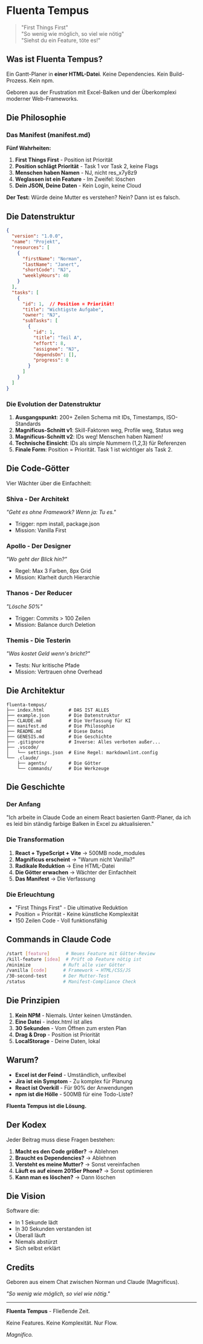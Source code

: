 # Fluenta Tempus

> "First Things First"  
> "So wenig wie möglich, so viel wie nötig"  
> "Siehst du ein Feature, töte es!"

## Was ist Fluenta Tempus?

Ein Gantt-Planer in **einer HTML-Datei**. Keine Dependencies. Kein Build-Prozess. Kein npm.

Geboren aus der Frustration mit Excel-Balken und der Überkomplexi moderner Web-Frameworks.

## Die Philosophie

### Das Manifest (manifest.md)

**Fünf Wahrheiten:**

1. **First Things First** - Position ist Priorität
2. **Position schlägt Priorität** - Task 1 vor Task 2, keine Flags
3. **Menschen haben Namen** - NJ, nicht res_x7y8z9
4. **Weglassen ist ein Feature** - Im Zweifel: löschen
5. **Dein JSON, Deine Daten** - Kein Login, keine Cloud

**Der Test:** Würde deine Mutter es verstehen? Nein? Dann ist es falsch.

## Die Datenstruktur

```json
{
  "version": "1.0.0",
  "name": "Projekt",
  "resources": [
    {
      "firstName": "Norman",
      "lastName": "Janert", 
      "shortCode": "NJ",
      "weeklyHours": 40
    }
  ],
  "tasks": [
    {
      "id": 1,  // Position = Priorität!
      "title": "Wichtigste Aufgabe",
      "owner": "NJ",
      "subTasks": [
        {
          "id": 1,
          "title": "Teil A",
          "effort": 8,
          "assignee": "NJ",
          "dependsOn": [],
          "progress": 0
        }
      ]
    }
  ]
}
```

### Die Evolution der Datenstruktur

1. **Ausgangspunkt**: 200+ Zeilen Schema mit IDs, Timestamps, ISO-Standards
2. **Magnificus-Schnitt v1**: Skill-Faktoren weg, Profile weg, Status weg
3. **Magnificus-Schnitt v2**: IDs weg! Menschen haben Namen!
4. **Technische Einsicht**: IDs als simple Nummern (1,2,3) für Referenzen
5. **Finale Form**: Position = Priorität. Task 1 ist wichtiger als Task 2.

## Die Code-Götter

Vier Wächter über die Einfachheit:

### Shiva - Der Architekt

*"Geht es ohne Framework? Wenn ja: Tu es."*

- Trigger: npm install, package.json
- Mission: Vanilla First

### Apollo - Der Designer  

*"Wo geht der Blick hin?"*

- Regel: Max 3 Farben, 8px Grid
- Mission: Klarheit durch Hierarchie

### Thanos - Der Reducer

*"Lösche 50%"*

- Trigger: Commits > 100 Zeilen
- Mission: Balance durch Deletion

### Themis - Die Testerin

*"Was kostet Geld wenn's bricht?"*

- Tests: Nur kritische Pfade
- Mission: Vertrauen ohne Overhead

## Die Architektur

```
fluenta-tempus/
├── index.html         # DAS IST ALLES
├── example.json       # Die Datenstruktur
├── CLAUDE.md          # Die Verfassung für KI
├── manifest.md        # Die Philosophie
├── README.md          # Diese Datei
├── GENESIS.md         # Die Geschichte
├── .gitignore         # Inverse: Alles verboten außer...
├── .vscode/
│   └── settings.json  # Eine Regel: markdownlint.config
└── .claude/
    ├── agents/        # Die Götter
    └── commands/      # Die Werkzeuge
```

## Die Geschichte

### Der Anfang

"Ich arbeite in Claude Code an einem React basierten Gantt-Planer, da ich es leid bin ständig farbige Balken in Excel zu aktualisieren."

### Die Transformation

1. **React + TypeScript + Vite** → 500MB node_modules
2. **Magnificus erscheint** → "Warum nicht Vanilla?"
3. **Radikale Reduktion** → Eine HTML-Datei
4. **Die Götter erwachen** → Wächter der Einfachheit
5. **Das Manifest** → Die Verfassung

### Die Erleuchtung

- "First Things First" - Die ultimative Reduktion
- Position = Priorität - Keine künstliche Komplexität
- 150 Zeilen Code - Voll funktionsfähig

## Commands in Claude Code

```bash
/start [feature]      # Neues Feature mit Götter-Review
/kill-feature [idea]  # Prüft ob Feature nötig ist
/minimize            # Ruft alle vier Götter
/vanilla [code]      # Framework → HTML/CSS/JS
/30-second-test      # Der Mutter-Test
/status              # Manifest-Compliance Check
```

## Die Prinzipien

1. **Kein NPM** - Niemals. Unter keinen Umständen.
2. **Eine Datei** - index.html ist alles
3. **30 Sekunden** - Vom Öffnen zum ersten Plan
4. **Drag & Drop** - Position ist Priorität
5. **LocalStorage** - Deine Daten, lokal

## Warum?

- **Excel ist der Feind** - Umständlich, unflexibel
- **Jira ist ein Symptom** - Zu komplex für Planung
- **React ist Overkill** - Für 90% der Anwendungen
- **npm ist die Hölle** - 500MB für eine Todo-Liste?

**Fluenta Tempus ist die Lösung.**

## Der Kodex

Jeder Beitrag muss diese Fragen bestehen:

1. **Macht es den Code größer?** → Ablehnen
2. **Braucht es Dependencies?** → Ablehnen
3. **Versteht es meine Mutter?** → Sonst vereinfachen
4. **Läuft es auf einem 2015er Phone?** → Sonst optimieren
5. **Kann man es löschen?** → Dann löschen

## Die Vision

Software die:

- In 1 Sekunde lädt
- In 30 Sekunden verstanden ist
- Überall läuft
- Niemals abstürzt
- Sich selbst erklärt

## Credits

Geboren aus einem Chat zwischen Norman und Claude (Magnificus).

*"So wenig wie möglich, so viel wie nötig."*

---

**Fluenta Tempus** - Fließende Zeit.

Keine Features. Keine Komplexität. Nur Flow.

*Magnifico.*
